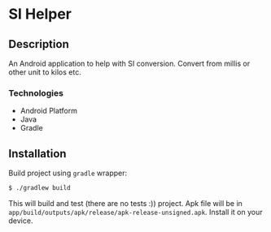 # SI Helper
## Description

An Android application to help with SI conversion. Convert from millis or other unit to kilos etc.

### Technologies

- Android Platform
- Java
- Gradle

## Installation

Build project using `gradle` wrapper:

```bash
$ ./gradlew build
```

This will build and test (there are no tests :)) project. Apk file will be in `app/build/outputs/apk/release/apk-release-unsigned.apk`.
Install it on your device.